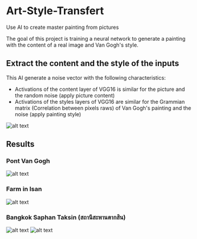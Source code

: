 # Art-Style-Transfert
 Use AI to create master painting from pictures <br>

The goal of this project is training a neural network to generate a painting with the content of a real image and Van Gogh's style.

## Extract the content and the style of the inputs

This AI generate a noise vector with the following characteristics:
- Activations of the content layer of VGG16 is similar for the picture and the random noise (apply picture content)
- Activations of the styles layers of VGG16 are similar for the Grammian matrix (Correlation between pixels raws) of Van Gogh's painting and the noise (apply painting style)

![alt text](https://github.com/nakmuaycoder/Art-Style-Transfert/blob/master/img/vgg16-1-e1542731207177.png)

## Results

### Pont Van Gogh
![alt text](https://github.com/nakmuaycoder/Art-Style-Transfert/blob/master/img/output/coomparisonArles.png)

### Farm in Isan
![alt text](https://github.com/nakmuaycoder/Art-Style-Transfert/blob/master/img/output/res2.png)


### Bangkok Saphan Taksin (สถานีสะพานตากสิน)
![alt text](https://github.com/nakmuaycoder/Art-Style-Transfert/blob/master/img/original/1.jpg)
![alt text](https://github.com/nakmuaycoder/Art-Style-Transfert/blob/master/img/output/generated_transfert_9%2010%203.png)
